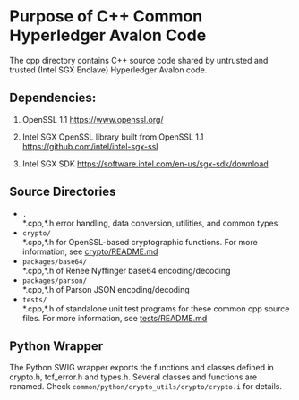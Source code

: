 <!--
Licensed under Creative Commons Attribution 4.0 International License
https://creativecommons.org/licenses/by/4.0/
-->

Purpose of C++ Common Hyperledger Avalon Code
=============================================

The cpp directory contains C++ source code shared by untrusted and trusted
(Intel SGX Enclave) Hyperledger Avalon code.

Dependencies:
-------------
1. OpenSSL 1.1
https://www.openssl.org/

2. Intel SGX OpenSSL library built from OpenSSL 1.1
https://github.com/intel/intel-sgx-ssl

3. Intel SGX SDK
https://software.intel.com/en-us/sgx-sdk/download

Source Directories
------------------

* `.` <br />
   \*.cpp,\*.h error handling, data conversion, utilities,
   and common types
* `crypto/` <br />
   \*.cpp,\*.h for OpenSSL-based cryptographic functions.
   For more information, see
   [crypto/README.md](crypto/README.md)
* `packages/base64/` <br />
   \*.cpp,\*.h of Renee Nyffinger base64 encoding/decoding
* `packages/parson/` <br />
   \*.cpp,\*.h of Parson JSON encoding/decoding
* `tests/` <br />
  \*.cpp,\*.h of standalone unit test programs for these
   common cpp source files.
   For more information, see
   [tests/README.md](tests/README.md)

Python Wrapper
--------------
The Python SWIG wrapper exports the functions and classes defined in crypto.h,
tcf_error.h and types.h.
Several classes and functions are renamed.
Check `common/python/crypto_utils/crypto/crypto.i` for details.
